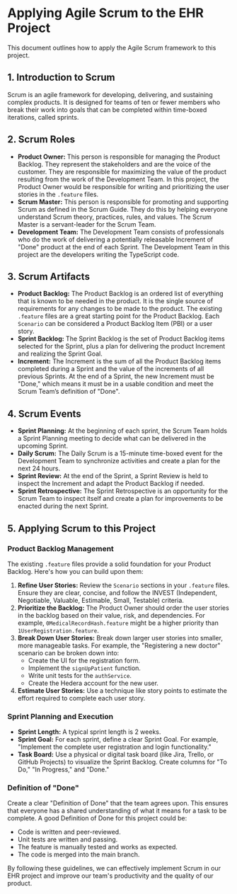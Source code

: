 
# Applying Agile Scrum to the EHR Project

This document outlines how to apply the Agile Scrum framework to this project.

## 1. Introduction to Scrum

Scrum is an agile framework for developing, delivering, and sustaining complex products. It is designed for teams of ten or fewer members who break their work into goals that can be completed within time-boxed iterations, called sprints.

## 2. Scrum Roles

*   **Product Owner:** This person is responsible for managing the Product Backlog. They represent the stakeholders and are the voice of the customer. They are responsible for maximizing the value of the product resulting from the work of the Development Team. In this project, the Product Owner would be responsible for writing and prioritizing the user stories in the `.feature` files.
*   **Scrum Master:** This person is responsible for promoting and supporting Scrum as defined in the Scrum Guide. They do this by helping everyone understand Scrum theory, practices, rules, and values. The Scrum Master is a servant-leader for the Scrum Team.
*   **Development Team:** The Development Team consists of professionals who do the work of delivering a potentially releasable Increment of "Done" product at the end of each Sprint. The Development Team in this project are the developers writing the TypeScript code.

## 3. Scrum Artifacts

*   **Product Backlog:** The Product Backlog is an ordered list of everything that is known to be needed in the product. It is the single source of requirements for any changes to be made to the product. The existing `.feature` files are a great starting point for the Product Backlog. Each `Scenario` can be considered a Product Backlog Item (PBI) or a user story.
*   **Sprint Backlog:** The Sprint Backlog is the set of Product Backlog items selected for the Sprint, plus a plan for delivering the product Increment and realizing the Sprint Goal.
*   **Increment:** The Increment is the sum of all the Product Backlog items completed during a Sprint and the value of the increments of all previous Sprints. At the end of a Sprint, the new Increment must be "Done," which means it must be in a usable condition and meet the Scrum Team’s definition of "Done".

## 4. Scrum Events

*   **Sprint Planning:** At the beginning of each sprint, the Scrum Team holds a Sprint Planning meeting to decide what can be delivered in the upcoming Sprint.
*   **Daily Scrum:** The Daily Scrum is a 15-minute time-boxed event for the Development Team to synchronize activities and create a plan for the next 24 hours.
*   **Sprint Review:** At the end of the Sprint, a Sprint Review is held to inspect the Increment and adapt the Product Backlog if needed.
*   **Sprint Retrospective:** The Sprint Retrospective is an opportunity for the Scrum Team to inspect itself and create a plan for improvements to be enacted during the next Sprint.

## 5. Applying Scrum to this Project

### Product Backlog Management

The existing `.feature` files provide a solid foundation for your Product Backlog. Here's how you can build upon them:

1.  **Refine User Stories:** Review the `Scenario` sections in your `.feature` files. Ensure they are clear, concise, and follow the INVEST (Independent, Negotiable, Valuable, Estimable, Small, Testable) criteria.
2.  **Prioritize the Backlog:** The Product Owner should order the user stories in the backlog based on their value, risk, and dependencies. For example, `0MedicalRecordHash.feature` might be a higher priority than `1UserRegistration.feature`.
3.  **Break Down User Stories:** Break down larger user stories into smaller, more manageable tasks. For example, the "Registering a new doctor" scenario can be broken down into:
    *   Create the UI for the registration form.
    *   Implement the `signUpPatient` function.
    *   Write unit tests for the `authService`.
    *   Create the Hedera account for the new user.
4.  **Estimate User Stories:** Use a technique like story points to estimate the effort required to complete each user story.

### Sprint Planning and Execution

*   **Sprint Length:** A typical sprint length is 2 weeks.
*   **Sprint Goal:** For each sprint, define a clear Sprint Goal. For example, "Implement the complete user registration and login functionality."
*   **Task Board:** Use a physical or digital task board (like Jira, Trello, or GitHub Projects) to visualize the Sprint Backlog. Create columns for "To Do," "In Progress," and "Done."

### Definition of "Done"

Create a clear "Definition of Done" that the team agrees upon. This ensures that everyone has a shared understanding of what it means for a task to be complete. A good Definition of Done for this project could be:

*   Code is written and peer-reviewed.
*   Unit tests are written and passing.
*   The feature is manually tested and works as expected.
*   The code is merged into the main branch.

By following these guidelines, we can effectively implement Scrum in our EHR project and improve our team's productivity and the quality of our product.
